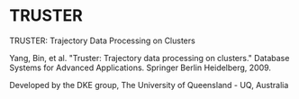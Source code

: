 # TRUSTER
TRUSTER: Trajectory Data Processing on Clusters

Yang, Bin, et al. "Truster: Trajectory data processing on clusters." Database Systems for Advanced Applications. Springer Berlin Heidelberg, 2009.

Developed by the DKE group, The University of Queensland - UQ, Australia
